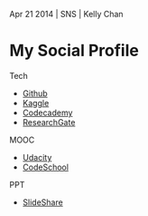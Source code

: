 Apr 21 2014 | SNS | Kelly Chan
# My Social Profile

Tech
- [Github](https://github.com/KellyChan)
- [Kaggle](http://www.kaggle.com/users/112202/kelly-chan)
- [Codecademy](http://www.codecademy.com/kellychan)
- [ResearchGate](https://www.researchgate.net/profile/Wailam_Chan?ev=hdr_xprf)

MOOC
- [Udacity](https://www.udacity.com/)
- [CodeSchool](https://www.codeschool.com)

PPT
- [SlideShare](http://www.slideshare.net/wailamchan)
